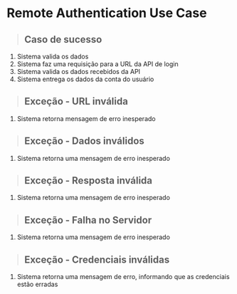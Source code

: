 # Remote Authentication Use Case

> ## Caso de sucesso
1. Sistema valida os dados
2. Sistema faz uma requisição para a URL da API de login
3. Sistema valida os dados recebidos da API
4. Sistema entrega os dados da conta do usuário

> ## Exceção - URL inválida
1. Sistema retorna mensagem de erro inesperado

> ## Exceção - Dados inválidos
1. Sistema retorna uma mensagem de erro inesperado

> ## Exceção - Resposta inválida
1. Sistema retorna uma mensagem de erro inesperado

> ## Exceção - Falha no Servidor
1. Sistema retorna uma mensagem de erro inesperado

> ## Exceção - Credenciais inválidas
1. Sistema retorna uma mensagem de erro, informando que as credenciais estão erradas